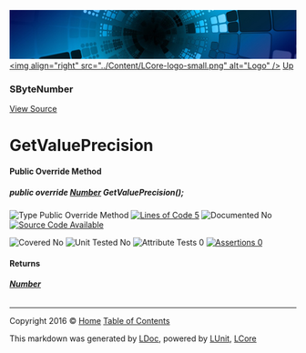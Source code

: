 ![](../Content/LCore-banner-small.png "")
[&lt;img align=&quot;right&quot; src=&quot;../Content/LCore-logo-small.png&quot; alt=&quot;Logo&quot; /&gt;](../../README.md)
[Up](SByteNumber.md)

### SByteNumber
[View Source](../Numbers/SByteNumber.cs)

# GetValuePrecision

#### Public Override Method

##### public override <strong><a href="Number.md" alt="">Number</a></strong> GetValuePrecision();

![Type Public Override Method](http://b.repl.ca/v1/Type-Public%20Override%20Method-Blue.png "") [![Lines of Code 5](http://b.repl.ca/v1/Lines%20of%20Code-5-blue.png "")](../Numbers/SByteNumber.cs#L63)    ![Documented No](http://b.repl.ca/v1/Documented-No-red.png "") [![Source Code Available](http://b.repl.ca/v1/Source%20Code-Available-brightgreen.png "")](../Numbers/SByteNumber.cs#L63)

![Covered No](http://b.repl.ca/v1/Covered-No-red.png "") ![Unit Tested No](http://b.repl.ca/v1/Unit%20Tested-No-lightgrey.png "") ![Attribute Tests 0](http://b.repl.ca/v1/Attribute%20Tests-0-lightgrey.png "") [![Assertions 0](http://b.repl.ca/v1/Assertions-0-lightgrey.png "")](../Numbers/SByteNumber.cs)

#### Returns

###### **[Number](Number.md)**



---

Copyright 2016 &copy; [Home](../../README.md) [Table of Contents](../../TableOfContents.md)

This markdown was generated by [LDoc](https://github.com/CodeSingularity/LDoc), powered by [LUnit](https://github.com/CodeSingularity/LUnit), [LCore](https://github.com/CodeSingularity/LCore)
